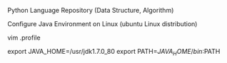 Python Language Repository (Data Structure, Algorithm)

Configure Java Environment on Linux (ubuntu Linux distribution)


vim .profile


export JAVA_HOME=/usr/jdk1.7.0_80
export PATH=$JAVA_HOME/bin:$PATH
